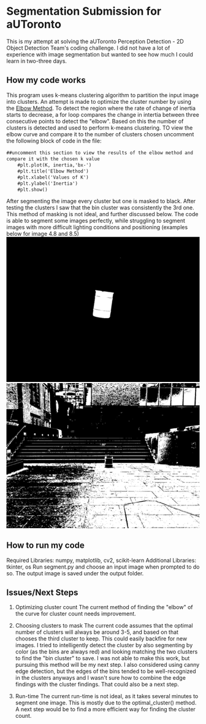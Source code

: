 # Segmentation Submission for aUToronto
This is my attempt at solving the aUToronto Perception Detection - 2D Object Detection Team's coding challenge. I did not have a lot of experience with image segmentation but wanted to see how much I could learn in two-three days. 

## How my code works
This program uses k-means clustering algorithm to partition the input image into clusters. An attempt is made to optimize the cluster number by using the [Elbow Method](https://www.analyticsvidhya.com/blog/2021/01/in-depth-intuition-of-k-means-clustering-algorithm-in-machine-learning/#:~:text=Elbow%20Method,-In%20the%20Elbow&text=WCSS%20is%20the%20sum%20of,is%20largest%20when%20K%20%3D%201.). To detect the region where the rate of change of inertia starts to decrease, a for loop compares the change in intertia between three consecutive points to detect the "elbow". Based on this the number of clusters is detected and used to perform k-means clustering. TO view the elbow curve and compare it to the number of clusters chosen uncomment the following block of code in the file: 

```
##uncomment this section to view the results of the elbow method and compare it with the chosen k value
    #plt.plot(K, inertia,'bx-') 
    #plt.title('Elbow Method')
    #plt.xlabel('Values of K') 
    #plt.ylabel('Inertia') 
    #plt.show() 

```
After segmenting the image every cluster but one is masked to black. After testing the clusters I saw that the bin cluster was consistently the 3rd one. This method of masking is not ideal, and further discussed below. The code is able to segment some images perfectly, while struggling to segment images with more difficult lighting conditions and positioning (examples below for image 4.8 and 8.5)
![image](goodexample.png)
![image](badexample.png)

## How to run my code
Required Libraries: numpy, matplotlib, cv2, scikit-learn
Additional Libraries: tkinter, os
Run segment.py and choose an input image when prompted to do so. The output image is saved under the output folder. 

## Issues/Next Steps 
1. Optimizing cluster count 
The current method of finding the "elbow" of the curve for cluster count needs improvement. 

2. Choosing clusters to mask 
The current code assumes that the optimal number of clusters will always be around 3-5, and based on that chooses the third cluster to keep. This could easily backfire for new images. I tried to intelligently detect the cluster by also segmenting by color (as the bins are always red) and looking matching the two clusters to find the "bin cluster" to save. I was not able to make this work, but pursuing this method will be my next step. I also considered using canny edge detection, but the edges of the bins tended to be well-recognized in the clusters anyways and I wasn't sure how to combine the edge findings with the cluster findings. That could also be a next step. 

3. Run-time 
The current run-time is not ideal, as it takes several minutes to segment one image. This is mostly due to the optimal_cluster() method. A next step would be to find a more efficient way for finding the cluster count. 